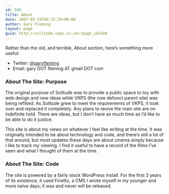 ```yaml
---
id: 599
title: About
date: 2007-05-10T00:15:35+00:00
author: Gary Fleming
layout: page
guid: http://solitude.vkps.co.uk/?page_id=599
---
```

Rather than the old, and terrible, About section, here&#8217;s something more useful:

  * Twitter: [@garyfleming](http://twitter.com/garyfleming)
  * Email: gary DOT fleming AT gmail DOT com

### About The Site: Purpose

The original purpose of Solitude was to provide a public space to toy with web design and new ideas while VKPS (the now defunct parent site) was being refitted. As Solitude grew to meet the requirements of VKPS, it took over and replaced it completely. Any plans to revive the main site are on indefinite hold. There are ideas, but I don&#8217;t have as much time as I&#8217;d like to be able to do it justice.

This site is about my views on whatever I feel like writing at the time. It was originally intended to be about technology and code, and there&#8217;s still a lot of that around, but most updates these days are about cinema simply because I like to track my viewing. I find it useful to have a record of the films I&#8217;ve seen and what I thought of them at the time.

### About The Site: Code

The site is powered by a fairly stock WordPress install. For the first 3 years of its existence, it used Finetto, a CMS I wrote myself in my younger and more naive days; it was and never will be released.